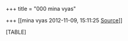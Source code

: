 +++
title = "000 mina vyas"

+++
[[mina vyas	2012-11-09, 15:11:25 [Source](https://groups.google.com/g/bvparishat/c/zzTMTGRsWgA)]]



[TABLE]

